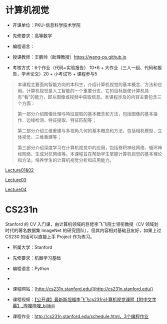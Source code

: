 # 计算机视觉

- 开课单位：PKU-信息科学技术学院

- 先修要求：高等数学

- 编程语言：

- 授课教师：王鹏帅（助理教授）https://wang-ps.github.io

- 考核方式：6个作业（代码+实验报告） 10*6 + 大作业（三人一组、代码和报告，学术论文）20 + 小考试15 + 课程参与5

>  本课程主要面向智能方向的本科生，介绍计算机视觉的基本概念、方法和应用。计算机视觉是人工智能的一个重要分支，它的目标是使计算机具有“看”的能力，即从图像或视频中获取信息。本课程涉及的内容主要包含三个方面：
> 
> 第一部分介绍图像处理与特征提取的基本概念和方法，包括图像的基本操作、边缘检测、特征提取、特征匹配等；
> 
> 第二部分介绍三维重建与多视角几何的基本概念和方法，包括相机模型、立体视觉、三维重建等；
> 
> 第三部分介绍深度学习在计算机视觉中的应用，包括卷积神经网络、循环神经网络、生成对抗网络等。本课程旨在帮助学生掌握计算机视觉的基本理论和方法，培养学生的计算机视觉分析和应用能力。

[Lecture01&02](https://lh314-pku.github.io/notes/CV/Lecture01&02)

[Lecture03](https://lh314-pku.github.io/notes/CV/Lecture03)

[Lecture04](https://lh314-pku.github.io/notes/CV/Lecture04)

# CS231n

Stanford 的 CV 入门课，由计算机领域的巨佬李飞飞院士领衔教授（CV 领域划时代的著名数据集 ImageNet 的研究团队），但其内容相对基础且友好，如果上过 CS230 的话可以直接上手 Project 作为练习。

- 所属大学：Stanford

- 先修要求：机器学习基础

- 编程语言：Python

- 

- 课程网站：[http://cs231n.stanford.edu/](http://cs231n.stanford.edu/)

- 课程视频：[【公开课】最新斯坦福李飞飞cs231n计算机视觉课程【附中文字幕】_哔哩哔哩_bilibili](https://www.bilibili.com/video/BV1nJ411z7fe)

- 课程作业：http://cs231n.stanford.edu/schedule.html，3个编程作业
